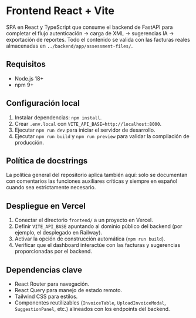 # Frontend React + Vite

SPA en React y TypeScript que consume el backend de FastAPI para completar el flujo autenticación → carga de XML → sugerencias IA → exportación de reportes. Todo el contenido se valida con las facturas reales almacenadas en `../backend/app/assessment-files/`.

## Requisitos
- Node.js 18+
- npm 9+

## Configuración local
1. Instalar dependencias: `npm install`.
2. Crear `.env.local` con `VITE_API_BASE=http://localhost:8000`.
3. Ejecutar `npm run dev` para iniciar el servidor de desarrollo.
4. Ejecutar `npm run build` y `npm run preview` para validar la compilación de producción.

## Política de docstrings
La política general del repositorio aplica también aquí: solo se documentan con comentarios las funciones auxiliares críticas y siempre en español cuando sea estrictamente necesario.

## Despliegue en Vercel
1. Conectar el directorio `frontend/` a un proyecto en Vercel.
2. Definir `VITE_API_BASE` apuntando al dominio público del backend (por ejemplo, el desplegado en Railway).
3. Activar la opción de construcción automática (`npm run build`).
4. Verificar que el dashboard interactúe con las facturas y sugerencias proporcionadas por el backend.

## Dependencias clave
- React Router para navegación.
- React Query para manejo de estado remoto.
- Tailwind CSS para estilos.
- Componentes reutilizables (`InvoiceTable`, `UploadInvoiceModal`, `SuggestionPanel`, etc.) alineados con los endpoints del backend.

